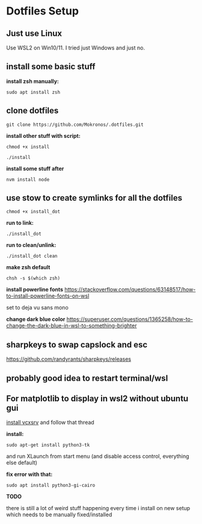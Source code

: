 # Dotfiles Setup
## Just use Linux
Use WSL2 on Win10/11. I tried just Windows and just no.
## install some basic stuff
**install zsh manually:**
```shell
sudo apt install zsh
```

## clone dotfiles
```shell
git clone https://github.com/Mokronos/.dotfiles.git
```

**install other stuff with script:**
```shell
chmod +x install
```
```shell
./install
```

**install some stuff after**
```shell
nvm install node
```

## use stow to create symlinks for all the dotfiles
```shell
chmod +x install_dot
```

**run to link:**
```shell
./install_dot
```

**run to clean/unlink:**
```shell
./install_dot clean
```

**make zsh default**
```shell
chsh -s $(which zsh)
```

**install powerline fonts**
https://stackoverflow.com/questions/63148517/how-to-install-powerline-fonts-on-wsl

set to deja vu sans mono

**change dark blue color**
https://superuser.com/questions/1365258/how-to-change-the-dark-blue-in-wsl-to-something-brighter

## sharpkeys to swap capslock and esc
https://github.com/randyrants/sharpkeys/releases

## probably good idea to restart terminal/wsl

## For matplotlib to display in wsl2 without ubuntu gui

[install vcxsrv](https://stackoverflow.com/questions/43397162/show-matplotlib-plots-and-other-gui-in-ubuntu-wsl1-wsl2#:~:text=Ok%2C%20so%20I%20got%20it%20working%20as%20follows.%20I%20have%20Ubuntu%20on%20windows%2C%20with%20anaconda%20python%203.6%20installed.) and follow that thread

**install:**
```shell
sudo apt-get install python3-tk
```
and run XLaunch from start menu (and disable access control, everything else default)

**fix error with that:**
```shell
sudo apt install python3-gi-cairo
```

**TODO**

there is still a lot of weird stuff happening every time i install on new setup which needs to be manually fixed/installed
